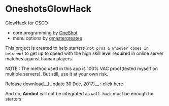 # OneshotsGlowHack
GlowHack for CSGO
- core programming by [OneShot](https://github.com/OneshotGH)
- menu options by [gmastergreatee](https://github.com/gmastergreatee)

This project is created to help starters`(not pros & whoever comes in between)` to get up to speed with the high skill level required in online server matches against human players.

NOTE : The method used in this app is 100% VAC proof(tested myself on multiple servers). But still, use it at your own risk.

Release download__(Update 30 Dec, 2017)__ : click [here](https://github.com/gmastergreatee/OneshotsGlowHack/releases/download/20171230/OneshotsGlowHack.exe)

And no, __Aimbot__ will not be integrated as `wall-hack` must be enough for starters
